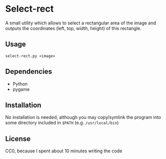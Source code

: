 # Select-rect
A small utility which allows to select a rectangular area of the image
and outputs the coordinates (left, top, width, height) of this rectangle.

## Usage
`select-rect.py <image>`

## Dependencies
- Python
- pygame

## Installation
No installation is needed, although you may copy/symlink the program into
some directory included in `$PATH` (e.g. `/usr/local/bin`)

## License
CC0, because I spent about 10 minutes writing the code
